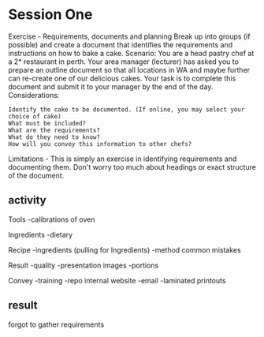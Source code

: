# Session One
 Exercise - Requirements, documents and planning
Break up into groups (if possible) and create a document that identifies the requirements and instructions on how to bake a cake.
Scenario:
You are a head pastry chef at a 2* restaurant in perth. Your area manager (lecturer) has asked you to prepare an outline document so that all locations in WA and maybe further can re-create one of our delicious cakes. Your task is to complete this document and submit it to your manager by the end of the day.
Considerations:

    Identify the cake to be documented. (If online, you may select your choice of cake)
    What must be included?
    What are the requirements?
    What do they need to know?
    How will you convey this information to other chefs?


Limitations - This is simply an exercise in identifying requirements and documenting them. Don't worry too much about headings or exact structure of the document.

## activity
Tools
-calibrations of oven

Ingredients
-dietary

Recipe
-ingredients (pulling for Ingredients)
-method
 common mistakes

Result
-quality
-presentation
 images
-portions

Convey
-training
-repo internal website
-email
-laminated printouts

## result
forgot to gather requirements
